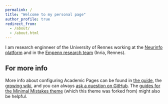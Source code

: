 ```yaml
---
permalink: /
title: "Welcome to my personal page"
author_profile: true
redirect_from: 
  - /about/
  - /about.html
---
```


I am research enginneer of the University of Rennes working at the [Neurinfo platform](https://project.inria.fr/neurinfo/fr/) and in the [Empenn research team](https://team.inria.fr/empenn/) (Inria, Rennes).




For more info
------
More info about configuring Academic Pages can be found in [the guide](https://academicpages.github.io/markdown/), the [growing wiki](https://github.com/academicpages/academicpages.github.io/wiki), and you can always [ask a question on GitHub](https://github.com/academicpages/academicpages.github.io/discussions). The [guides for the Minimal Mistakes theme](https://mmistakes.github.io/minimal-mistakes/docs/configuration/) (which this theme was forked from) might also be helpful.
